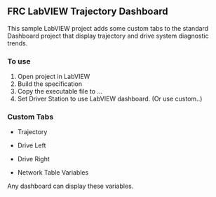 ## FRC LabVIEW Trajectory Dashboard

This sample LabVIEW project adds some custom tabs to the standard Dashboard project that display trajectory and drive system diagnostic trends.

### To use

1. Open project in LabVIEW
2. Build the specification
3. Copy the executable file to ...
4. Set Driver Station to use LabVIEW dashboard.  (Or use custom..)

### Custom Tabs

- Trajectory

- Drive Left

- Drive Right

- Network Table Variables

Any dashboard can display these variables.

